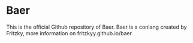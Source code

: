 # Baer
This is the official Github repository of Baer.
Baer is a conlang created by Fritzky, more information on fritzkyy.github.io/baer
